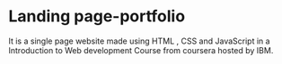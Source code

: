 # Landing page-portfolio
It is a single page website made using HTML , CSS and JavaScript in a Introduction to Web development Course from coursera hosted by IBM.
